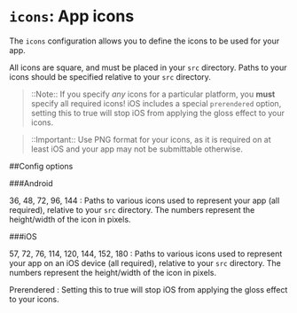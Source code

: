 ``icons``: App icons
====================

The ``icons`` configuration allows you to define the icons to be used for
your app.

All icons are square, and must be placed in your ``src``
directory. Paths to your icons should be specified relative to your `src` directory.

> ::Note:: If you specify *any* icons for a particular platform, you **must**
specify all required icons! iOS includes a special ``prerendered`` option, setting this to true
will stop iOS from applying the gloss effect to your icons.

> ::Important:: Use PNG format for your icons, as it is required on at least iOS and your app
may not be submittable otherwise.

##Config options

###Android

36, 48, 72, 96, 144
: 	Paths to various icons used to represent your app (all required), relative to your `src` directory.
	The numbers represent the height/width of the icon in pixels.

###iOS

57, 72, 76, 114, 120, 144, 152, 180
: 	Paths to various icons used to represent your app on an iOS device (all required), relative to your `src` directory.
	The numbers represent the height/width of the icon in pixels.

Prerendered
: 	Setting this to true will stop iOS from applying the gloss effect to your icons.